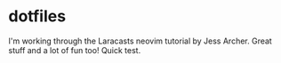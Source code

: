 # dotfiles

I'm working through the Laracasts neovim tutorial by Jess Archer. Great stuff and a lot of fun too!
Quick test.

